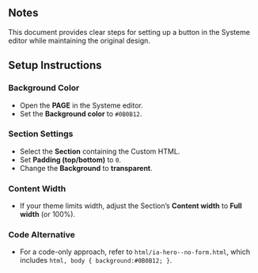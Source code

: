 ## Notes
This document provides clear steps for setting up a button in the Systeme editor while maintaining the original design.

## Setup Instructions

### Background Color
- Open the **PAGE** in the Systeme editor.
- Set the **Background color** to `#0B0B12`.

### Section Settings
- Select the **Section** containing the Custom HTML.
- Set **Padding (top/bottom)** to `0`.
- Change the **Background** to **transparent**.

### Content Width
- If your theme limits width, adjust the Section’s **Content width** to **Full width** (or 100%).

### Code Alternative
- For a code-only approach, refer to `html/ia-hero--no-form.html`, which includes `html, body { background:#0B0B12; }`.